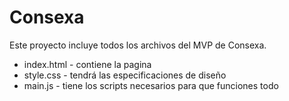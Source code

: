 # Consexa

Este proyecto incluye todos los archivos del MVP de Consexa.

- index.html - contiene la pagina
- style.css - tendrá las especificaciones de diseño
- main.js - tiene los scripts necesarios para que funciones todo
